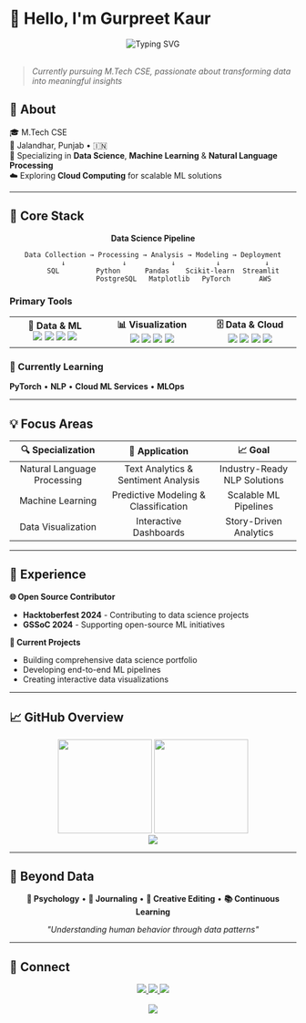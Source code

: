 # 👋 Hello, I'm Gurpreet Kaur

<div align="center">
  <img src="https://readme-typing-svg.herokuapp.com?font=JetBrains+Mono&size=22&duration=4000&pause=1000&color=4A90E2&center=true&vCenter=true&width=500&lines=Data+Science+Student;ML+%26+NLP+Enthusiast;Building+Tomorrow's+Insights" alt="Typing SVG" />
</div>

<br>

> *Currently pursuing M.Tech CSE, passionate about transforming data into meaningful insights*

## 🎯 About

🎓 M.Tech CSE  
📍 Jalandhar, Punjab • 🇮🇳  
🔬 Specializing in **Data Science**, **Machine Learning** & **Natural Language Processing**  
☁️ Exploring **Cloud Computing** for scalable ML solutions

---

## 🔧 Core Stack

<div align="center">

**Data Science Pipeline**
```
Data Collection → Processing → Analysis → Modeling → Deployment
      ↓              ↓           ↓          ↓           ↓
     SQL         Python      Pandas    Scikit-learn  Streamlit
               PostgreSQL   Matplotlib   PyTorch       AWS
```

</div>

### Primary Tools

<table align="center">
<tr>
<td align="center" width="200">
<strong>🐍 Data & ML</strong><br>
<img src="https://img.shields.io/badge/Python-3776AB?style=flat-square&logo=python&logoColor=white"/>
<img src="https://img.shields.io/badge/Pandas-150458?style=flat-square&logo=pandas&logoColor=white"/>
<img src="https://img.shields.io/badge/NumPy-013243?style=flat-square&logo=numpy&logoColor=white"/>
<img src="https://img.shields.io/badge/Scikit--learn-F7931E?style=flat-square&logo=scikit-learn&logoColor=white"/>
</td>
<td align="center" width="200">
<strong>📊 Visualization</strong><br>
<img src="https://img.shields.io/badge/Matplotlib-11557c?style=flat-square"/>
<img src="https://img.shields.io/badge/Seaborn-3776AB?style=flat-square"/>
<img src="https://img.shields.io/badge/Plotly-239120?style=flat-square&logo=plotly&logoColor=white"/>
<img src="https://img.shields.io/badge/PowerBI-F2C811?style=flat-square&logo=powerbi&logoColor=black"/>
</td>
<td align="center" width="200">
<strong>🗄️ Data & Cloud</strong><br>
<img src="https://img.shields.io/badge/SQL-4479A1?style=flat-square&logo=postgresql&logoColor=white"/>
<img src="https://img.shields.io/badge/PostgreSQL-336791?style=flat-square&logo=postgresql&logoColor=white"/>
<img src="https://img.shields.io/badge/AWS-232F3E?style=flat-square&logo=amazon-aws&logoColor=white"/>
<img src="https://img.shields.io/badge/Streamlit-FF4B4B?style=flat-square&logo=streamlit&logoColor=white"/>
</td>
</tr>
</table>

### 🌱 Currently Learning
**PyTorch** • **NLP** • **Cloud ML Services** • **MLOps**

---

## 💡 Focus Areas

<div align="center">

| **🔍 Specialization** | **🎯 Application** | **📈 Goal** |
|:---:|:---:|:---:|
| Natural Language Processing | Text Analytics & Sentiment Analysis | Industry-Ready NLP Solutions |
| Machine Learning | Predictive Modeling & Classification | Scalable ML Pipelines |
| Data Visualization | Interactive Dashboards | Story-Driven Analytics |

</div>

---

## 🚀 Experience

**🌐 Open Source Contributor**
- **Hacktoberfest 2024** - Contributing to data science projects
- **GSSoC 2024** - Supporting open-source ML initiatives

**💼 Current Projects**
- Building comprehensive data science portfolio
- Developing end-to-end ML pipelines
- Creating interactive data visualizations

---

## 📈 GitHub Overview

<div align="center">
  <img height="165" src="https://github-readme-stats.vercel.app/api?username=Gurpreet0022&show_icons=true&theme=calm&hide_border=true&bg_color=0D1117&title_color=4A90E2&icon_color=58A6FF&text_color=C9D1D9&count_private=true" />
  <img height="165" src="https://github-readme-stats.vercel.app/api/top-langs/?username=Gurpreet0022&layout=compact&theme=calm&hide_border=true&bg_color=0D1117&title_color=4A90E2&text_color=C9D1D9&langs_count=6" />
</div>

<div align="center">
  <img src="https://github-readme-activity-graph.vercel.app/graph?username=Gurpreet0022&bg_color=0D1117&color=4A90E2&line=58A6FF&point=C9D1D9&area=true&hide_border=true" />
</div>

---

## 🎨 Beyond Data

<div align="center">

**🧠 Psychology** • **📝 Journaling** • **🎨 Creative Editing** • **📚 Continuous Learning**

*"Understanding human behavior through data patterns"*

</div>

---

## 🤝 Connect

<div align="center">
  <a href="https://www.linkedin.com/in/gurpreet-kaur-a610bb254/">
    <img src="https://img.shields.io/badge/LinkedIn-0A66C2?style=for-the-badge&logo=linkedin&logoColor=white" />
  </a>
  <a href="https://www.kaggle.com/kaurgurpreet123">
    <img src="https://img.shields.io/badge/Kaggle-20BEFF?style=for-the-badge&logo=kaggle&logoColor=white" />
  </a>
  <a href="mailto:kaurgurpreet61204@gmail.com">
    <img src="https://img.shields.io/badge/Email-EA4335?style=for-the-badge&logo=gmail&logoColor=white" />
  </a>
</div>

<br>

<div align="center">
  <img src="https://capsule-render.vercel.app/api?type=waving&color=gradient&customColorList=12,20,3&height=60&section=footer"/>
</div>
